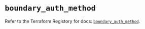 # `boundary_auth_method`

Refer to the Terraform Registory for docs: [`boundary_auth_method`](https://registry.terraform.io/providers/hashicorp/boundary/1.1.5/docs/resources/auth_method).
